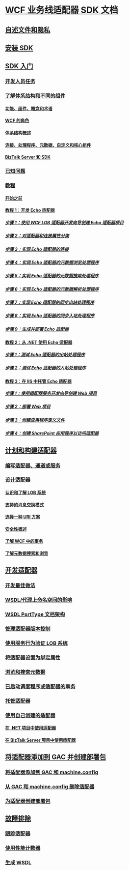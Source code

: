# [WCF 业务线适配器 SDK 文档](microsoft-wcf-line-of-business-adapter-sdk-documentation.md)
## [自述文件和隐私](readme-and-privacy-in-the-wcf-lob-adapter-sdk.md)
## [安装 SDK](install-the-wcf-lob-adapter-sdk.md)
## [SDK 入门](get-started-with-the-with-the-wcf-lob-adapter-sdk.md)
### [开发人员任务](common-developer-tasks-for-the-wcf-lob-adapter-sdk.md)
### [了解体系结构和不同的组件](understand-the-architecture-and-different-components-of-the-wcf-lob-adapter-sdk.md)
#### [功能、组件、概念和术语](what-is-the-windows-communication-foundation-line-of-business-adapter-sdk.md)
#### [WCF 的角色](read-how-wcf-is-used-by-the-wcf-lob-adapter-sdk.md)
#### [体系结构概述](architecture-overview-of-the-wcf-lob-adapter-sdk.md)
#### [连接、处理程序、元数据、自定义和核心组件](key-components-of-the-wcf-lob-adapter-sdk.md)
#### [BizTalk Server 和 SDK](using-biztalk-server-and-the-wcf-lob-adapter-sdk.md)
### [已知问题](known-issues-with-the-wcf-lob-adapter-sdk.md)
### [教程](tutorials-to-learn-the-wcf-lob-adapter-sdk.md)
#### [开始之前](prequisities-for-the-wcf-lob-adapter-sdk-tutorials.md)
#### [教程 1：开发 Echo 适配器](tutorial-1-develop-the-echo-adapter.md)
##### [步骤 1：使用 WCF LOB 适配器开发向导创建 Echo 适配器项目](step-1-use-the-wcf-lob-adapter-development-wizard-to-create-the-echo-adapter.md)
##### [步骤 2：对适配器和连接属性分类](step-2-categorize-the-adapter-and-connection-properties.md)
##### [步骤 3：实现 Echo 适配器的连接](step-3-implement-the-connection-for-the-echo-adapter.md)
##### [步骤 4：实现 Echo 适配器的元数据浏览处理程序](step-4-implement-the-metadata-browse-handler-for-the-echo-adapter.md)
##### [步骤 5：实现 Echo 适配器的元数据搜索处理程序](step-5-implement-the-metadata-search-handler-for-the-echo-adapter.md)
##### [步骤 6：实现 Echo 适配器的元数据解析处理程序](step-6-implement-the-metadata-resolve-handler-for-the-echo-adapter.md)
##### [步骤 7：实现 Echo 适配器的同步出站处理程序](step-7-implement-the-synchronous-outbound-handler-for-the-echo-adapter.md)
##### [步骤 8：实现 Echo 适配器的同步入站处理程序](step-8-implement-the-synchronous-inbound-handler-for-the-echo-adapter.md)
##### [步骤 9：生成并部署 Echo 适配器](step-9-build-and-deploy-the-echo-adapter.md)
#### [教程 2：从 .NET 使用 Echo 适配器](tutorial-2-consume-the-echo-adapter-from-net.md)
##### [步骤 1：测试 Echo 适配器的出站处理程序](step-1-test-outbound-handler-of-the-echo-adapter.md)
##### [步骤 2：测试 Echo 适配器的入站处理程序](step-2-test-inbound-handler-of-the-echo-adapter.md)
#### [教程 3：在 IIS 中托管 Echo 适配器](tutorial-3-hosting-the-echo-adapter-in-iis.md)
##### [步骤 1：使用适配器服务开发向导创建 Web 项目](step-1-use-the-adapter-service-development-wizard-to-create-the-web-project.md)
##### [步骤 2：部署 Web 项目](step-2-deploy-the-web-project.md)
##### [步骤 3：创建应用程序定义文件](step-3-create-an-application-definition-file.md)
##### [步骤 4：创建 SharePoint 应用程序以访问适配器](step-4-create-a-sharepoint-application-to-access-the-adapter.md)
## [计划和构建适配器](plan-and-design-an-adapter-using-the-wcf-lob-adapter-sdk.md)
### [编写适配器、通道或服务](difference-between-adapter-channel-and-service-in-the-wcf-lob-adapter-sdk.md)
### [设计适配器](plan-and-design-your-adapter-using-the-wcf-lob-adapter-sdk.md)
#### [认识和了解 LOB 系统](understand-the-lob-system-with-the-wcf-lob-adapter-sdk.md)
#### [支持的消息交换模式](view-the-supported-message-exchange-patterns-in-the-wcf-lob-adapter-sdk.md)
#### [选择一种 URI 方案](select-a-uri-scheme-and-addressing-format-when-using-the-wcf-lob-adapter-sdk.md)
#### [安全性概述](understand-wcf-security-on-the-adapter-created-with-the-wcf-lob-adapter-sdk.md)
#### [了解 WCF 中的事务](atomic-consistent-isolated-durable-transactions-with-the-wcf-lob-adapter-sdk.md)
#### [了解元数据搜索和浏览](about-metadata-search-and-browse-with-your-wcf-lob-adapter-sdk-adapter.md)
## [开发适配器](develop-or-create-your-adapter-using-the-wcf-lob-adapter-sdk.md)
### [开发最佳做法](development-best-practices-using-the-wcf-lob-adapter-sdk.md)
### [WSDL/代理上命名空间的影响](use-namespaces-with-the-wsdl-proxy-in-the-wcf-lob-adapter-sdk.md)
### [WSDL PortType 文档架构](describe-the-wsdl-porttype-documentation-schema-with-the-wcf-lob-adapter-sdk.md)
### [管理适配器版本控制](manage-adapter-versioning-with-the-wcf-lob-adapter-sdk.md)
### [使用服务行为验证 LOB 系统](use-a-service-behavior-to-enter-credentials-with-the-wcf-lob-adapter-sdk.md)
### [将适配器设置为绑定属性](expose-adapter-settings-as-a-binding-property-using-the-wcf-lob-adapter-sdk.md)
### [浏览和搜索元数据](browse-and-search-metadata-using-the-wcf-lob-adapter-sdk.md)
### [已启动调度程序或适配器的事务](dispatcher-initiated-or-adapter-initiated-transactions-in-wcf-lob-adapter-sdk.md)
### [托管适配器](host-an-adapter-in-iis-using-the-wcf-lob-adapter-sdk.md)
### [使用自己创建的适配器](consume-an-adapter-created-using-the-wcf-lob-adapter-sdk.md)
#### [在 .NET 项目中使用适配器](consume-a-wcf-lob-adapter-sdk-adapter-in-a-net-project.md)
#### [在 BizTalk Server 项目中使用适配器](consume-a-wcf-lob-adapter-sdk-adapter-in-a-biztalk-server-project.md)
## [将适配器添加到 GAC 并创建部署包](deploy-adapter-using-the-wcf-lob-adapter-sdk.md)
### [将适配器添加到 GAC 和 machine.config](deploy-an-adapter-using-the-wcf-lob-adapter-sdk.md)
### [从 GAC 和 machine.config 删除适配器](undeploy-an-adapter-using-the-wcf-lob-adapter-sdk.md)
### [为适配器创建部署包](create-a-deployment-package-with-the-wcf-lob-adapter-sdk.md)
## [故障排除](troubleshoot-adapter-created-using-the-wcf-lob-adapter-sdk.md)
### [跟踪适配器](trace-an-adapter-with-the-wcf-lob-adapter-sdk.md)
### [使用性能计数器](use-performance-counters-with-the-wcf-lob-adapter-sdk.md)
### [生成 WSDL](generate-wsdl-with-the-wcf-lob-adapter-sdk.md)

